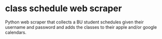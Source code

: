 # class schedule web scraper
Python web scraper that collects a BU student schedules given their username and password and adds the classes to their apple and/or google calendars.
